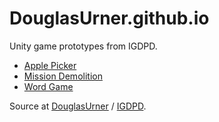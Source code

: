 # DouglasUrner.github.io

Unity game prototypes from IGDPD.

* [Apple Picker](https://douglasurner.github.io/prototypes/ApplePicker/index.html)
* [Mission Demolition](https://douglasurner.github.io/prototypes/MissionDemolition/index.html)
* [Word Game](https://douglasurner.github.io/prototypes/WordGame/index.html)

Source at [DouglasUrner](https://github.com/DouglasUrner) / [IGDPD](https://github.com/DouglasUrner/IGDPD).
